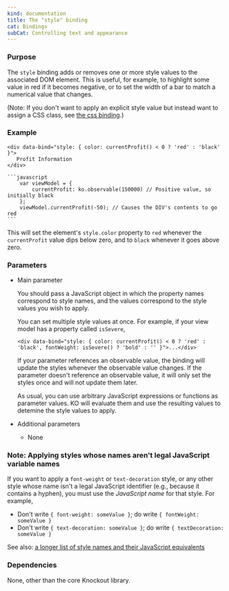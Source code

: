```yaml
---
kind: documentation
title: The "style" binding
cat: Bindings
subCat: Controlling text and appearance
---
```


### Purpose
The `style` binding adds or removes one or more style values to the associated DOM element. This is useful, for example, to highlight some value in red if it becomes negative, or to set the width of a bar to match a numerical value that changes.

(Note: If you don't want to apply an explicit style value but instead want to assign a CSS class, see [the css binding](css-binding.html).)

### Example
    <div data-bind="style: { color: currentProfit() < 0 ? 'red' : 'black' }">
       Profit Information
    </div>

    ```javascript
        var viewModel = {
            currentProfit: ko.observable(150000) // Positive value, so initially black
        };
        viewModel.currentProfit(-50); // Causes the DIV's contents to go red
    ```

This will set the element's `style.color` property to `red` whenever the `currentProfit` value dips below zero, and to `black` whenever it goes above zero.

### Parameters

 * Main parameter

   You should pass a JavaScript object in which the property names correspond to style names, and the values correspond to the style values you wish to apply.

   You can set multiple style values at once. For example, if your view model has a property called `isSevere`,

   `<div data-bind="style: { color: currentProfit() < 0 ? 'red' : 'black', fontWeight: isSevere() ? 'bold' : '' }">...</div>`

   If your parameter references an observable value, the binding will update the styles whenever the observable value changes. If the parameter doesn't reference an observable value, it will only set the styles once and will not update them later.

   As usual, you can use arbitrary JavaScript expressions or functions as parameter values. KO will evaluate them and use the resulting values to detemine the style values to apply.

 * Additional parameters

   * None

### Note: Applying styles whose names aren't legal JavaScript variable names

If you want to apply a `font-weight` or `text-decoration` style, or any other style whose name isn't a legal JavaScript identifier (e.g., because it contains a hyphen), you must use the *JavaScript name* for that style. For example,

* Don't write `{ font-weight: someValue }`; do write `{ fontWeight: someValue }`
* Don't write `{ text-decoration: someValue }`; do write `{ textDecoration: someValue }`

See also: [a longer list of style names and their JavaScript equivalents](http://www.comptechdoc.org/independent/web/cgi/javamanual/javastyle.html)

### Dependencies

None, other than the core Knockout library.
